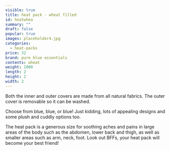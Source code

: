 ```yaml
---
visible: true
title: heat pack - wheat filled
id: heatwhea
summary: ""
draft: false
popular: true
images: placeholder4.jpg
categories:
  - heat-packs
price: 32
brand: pure blue essentials
contents: wheat
weight: 1000
length: 2
height: 2
width: 2
---
```

Both the inner and outer covers are made from all natural fabrics. The outer cover is removable so it can be washed. 

Choose from blue, blue, or blue! Just kidding, lots of appealing designs and some plush and cuddly options too. 

The heat pack is a generous size for soothing aches and pains in large areas of the body such as the abdomen, lower back and thigh, as well as smaller areas such as arm, neck, foot.  Look out BFFs, your heat pack will become your best friend!